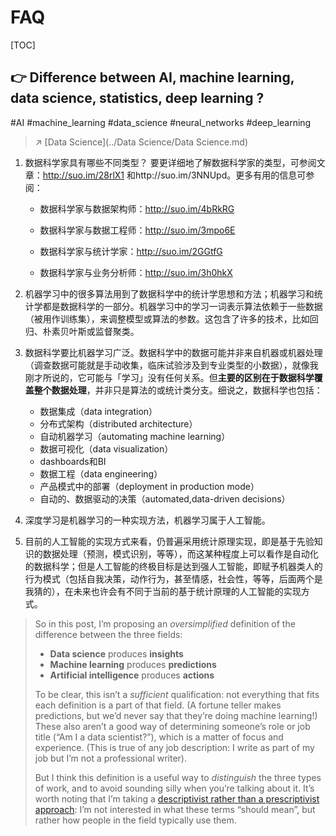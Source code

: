# FAQ

[TOC]



## 👉 Difference between AI, machine learning, data science, statistics, deep learning ?
#AI #machine_learning #data_science #neural_networks #deep_learning

> ↗️ [Data Science](../Data Science/Data Science.md)

1. 数据科学家具有哪些不同类型？
   要更详细地了解数据科学家的类型，可参阅文章：http://suo.im/28rlX1 和http://suo.im/3NNUpd。更多有用的信息可参阅：
   - 数据科学家与数据架构师：http://suo.im/4bRkRG

   - 数据科学家与数据工程师：http://suo.im/3mpo6E

   - 数据科学家与统计学家：http://suo.im/2GGtfG

   - 数据科学家与业务分析师：http://suo.im/3h0hkX

2. 机器学习中的很多算法用到了数据科学中的统计学思想和方法；机器学习和统计学都是数据科学的一部分。机器学习中的学习一词表示算法依赖于一些数据（被用作训练集），来调整模型或算法的参数。这包含了许多的技术，比如回归、朴素贝叶斯或监督聚类。
3. 数据科学要比机器学习广泛。数据科学中的数据可能并非来自机器或机器处理（调查数据可能就是手动收集，临床试验涉及到专业类型的小数据），就像我刚才所说的，它可能与「学习」没有任何关系。但**主要的区别在于数据科学覆盖整个数据处理**，并非只是算法的或统计类分支。细说之，数据科学也包括：
   - 数据集成（data integration）
   - 分布式架构（distributed architecture）
   - 自动机器学习（automating machine learning）
   - 数据可视化（data visualization）
   - dashboards和BI
   - 数据工程（data engineering）
   - 产品模式中的部署（deployment in production mode）
   - 自动的、数据驱动的决策（automated,data-driven decisions）
4. 深度学习是机器学习的一种实现方法，机器学习属于人工智能。
5. 目前的人工智能的实现方式来看，仍普遍采用统计原理实现，即是基于先验知识的数据处理（预测，模式识别，等等），而这某种程度上可以看作是自动化的数据科学；但是人工智能的终极目标是达到强人工智能，即赋予机器类人的行为模式（包括自我决策，动作行为，甚至情感，社会性，等等，后面两个是我猜的），在未来也许会有不同于当前的基于统计原理的人工智能的实现方式。

> So in this post, I’m proposing an *oversimplified* definition of the difference between the three fields:
>
> - **Data science** produces **insights**
> - **Machine learning** produces **predictions**
> - **Artificial intelligence** produces **actions**
>
> To be clear, this isn’t a *sufficient* qualification: not everything that fits each definition is a part of that field. (A fortune teller makes predictions, but we’d never say that they’re doing machine learning!) These also aren’t a good way of determining someone’s role or job title (“Am I a data scientist?”), which is a matter of focus and experience. (This is true of any job description: I write as part of my job but I’m not a professional writer).
>
> But I think this definition is a useful way to *distinguish* the three types of work, and to avoid sounding silly when you’re talking about it. It’s worth noting that I’m taking a [descriptivist rather than a prescriptivist approach](http://english.blogoverflow.com/2012/10/prescriptivism-and-descriptivism/): I’m not interested in what these terms “should mean”, but rather how people in the field typically use them.
> 
> [What's the difference between data science, machine learning, and artificial intelligence?]: http://varianceexplained.org/r/ds-ml-ai/


[一文读懂机器学习、数据科学、人工智能、深度学习和统计学之间的区别]: http://www.bibdr.org/nd.jsp?id=86
[数据科学、机器学习和AI的区别]: https://developer.aliyun.com/article/374192
[What's the difference between data science, machine learning, and artificial intelligence?]: http://varianceexplained.org/r/ds-ml-ai

